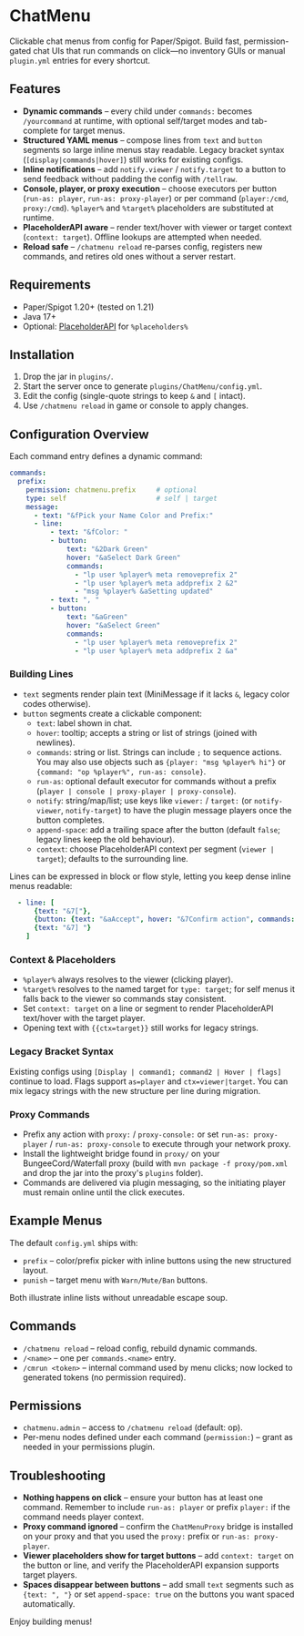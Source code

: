 # ChatMenu

Clickable chat menus from config for Paper/Spigot. Build fast, permission-gated chat UIs that run commands on click—no inventory GUIs or manual `plugin.yml` entries for every shortcut.

## Features
- **Dynamic commands** – every child under `commands:` becomes `/yourcommand` at runtime, with optional self/target modes and tab-complete for target menus.
- **Structured YAML menus** – compose lines from `text` and `button` segments so large inline menus stay readable. Legacy bracket syntax (`[display|commands|hover]`) still works for existing configs.
- **Inline notifications** – add `notify.viewer` / `notify.target` to a button to send feedback without padding the config with `/tellraw`.
- **Console, player, or proxy execution** – choose executors per button (`run-as: player`, `run-as: proxy-player`) or per command (`player:/cmd`, `proxy:/cmd`). `%player%` and `%target%` placeholders are substituted at runtime.
- **PlaceholderAPI aware** – render text/hover with viewer or target context (`context: target`). Offline lookups are attempted when needed.
- **Reload safe** – `/chatmenu reload` re-parses config, registers new commands, and retires old ones without a server restart.

## Requirements
- Paper/Spigot 1.20+ (tested on 1.21)
- Java 17+
- Optional: [PlaceholderAPI](https://www.spigotmc.org/resources/placeholderapi.6245/) for `%placeholders%`

## Installation
1. Drop the jar in `plugins/`.
2. Start the server once to generate `plugins/ChatMenu/config.yml`.
3. Edit the config (single-quote strings to keep `&` and `[` intact).
4. Use `/chatmenu reload` in game or console to apply changes.

## Configuration Overview

Each command entry defines a dynamic command:

```yaml
commands:
  prefix:
    permission: chatmenu.prefix     # optional
    type: self                      # self | target
    message:
      - text: "&fPick your Name Color and Prefix:"
      - line:
          - text: "&fColor: "
          - button:
              text: "&2Dark Green"
              hover: "&aSelect Dark Green"
              commands:
                - "lp user %player% meta removeprefix 2"
                - "lp user %player% meta addprefix 2 &2"
                - "msg %player% &aSetting updated"
          - text: ", "
          - button:
              text: "&aGreen"
              hover: "&aSelect Green"
              commands:
                - "lp user %player% meta removeprefix 2"
                - "lp user %player% meta addprefix 2 &a"
```

### Building Lines
- `text` segments render plain text (MiniMessage if it lacks `&`, legacy color codes otherwise).
- `button` segments create a clickable component:
  - `text`: label shown in chat.
  - `hover`: tooltip; accepts a string or list of strings (joined with newlines).
  - `commands`: string or list. Strings can include `;` to sequence actions. You may also use objects such as `{player: "msg %player% hi"}` or `{command: "op %player%", run-as: console}`.
  - `run-as`: optional default executor for commands without a prefix (`player | console | proxy-player | proxy-console`).
  - `notify`: string/map/list; use keys like `viewer:` / `target:` (or `notify-viewer`, `notify-target`) to have the plugin message players once the button completes.
  - `append-space`: add a trailing space after the button (default `false`; legacy lines keep the old behaviour).
  - `context`: choose PlaceholderAPI context per segment (`viewer | target`); defaults to the surrounding line.

Lines can be expressed in block or flow style, letting you keep dense inline menus readable:

```yaml
  - line: [
      {text: "&7["},
      {button: {text: "&aAccept", hover: "&7Confirm action", commands: ["confirm"], run-as: player}},
      {text: "&7] "}
    ]
```

### Context & Placeholders
- `%player%` always resolves to the viewer (clicking player).
- `%target%` resolves to the named target for `type: target`; for self menus it falls back to the viewer so commands stay consistent.
- Set `context: target` on a line or segment to render PlaceholderAPI text/hover with the target player.
- Opening text with `{{ctx=target}}` still works for legacy strings.

### Legacy Bracket Syntax
Existing configs using `[Display | command1; command2 | Hover | flags]` continue to load. Flags support `as=player` and `ctx=viewer|target`. You can mix legacy strings with the new structure per line during migration.

### Proxy Commands
- Prefix any action with `proxy:` / `proxy-console:` or set `run-as: proxy-player` / `run-as: proxy-console` to execute through your network proxy.
- Install the lightweight bridge found in `proxy/` on your BungeeCord/Waterfall proxy (build with `mvn package -f proxy/pom.xml` and drop the jar into the proxy's `plugins` folder).
- Commands are delivered via plugin messaging, so the initiating player must remain online until the click executes.

## Example Menus

The default `config.yml` ships with:
- `prefix` – color/prefix picker with inline buttons using the new structured layout.
- `punish` – target menu with `Warn/Mute/Ban` buttons.

Both illustrate inline lists without unreadable escape soup.

## Commands
- `/chatmenu reload` – reload config, rebuild dynamic commands.
- `/<name>` – one per `commands.<name>` entry.
- `/cmrun <token>` – internal command used by menu clicks; now locked to generated tokens (no permission required).

## Permissions
- `chatmenu.admin` – access to `/chatmenu reload` (default: op).
- Per-menu nodes defined under each command (`permission:`) – grant as needed in your permissions plugin.

## Troubleshooting
- **Nothing happens on click** – ensure your button has at least one command. Remember to include `run-as: player` or prefix `player:` if the command needs player context.
- **Proxy command ignored** – confirm the `ChatMenuProxy` bridge is installed on your proxy and that you used the `proxy:` prefix or `run-as: proxy-player`.
- **Viewer placeholders show for target buttons** – add `context: target` on the button or line, and verify the PlaceholderAPI expansion supports target players.
- **Spaces disappear between buttons** – add small `text` segments such as `{text: ", "}` or set `append-space: true` on the buttons you want spaced automatically.

Enjoy building menus!
